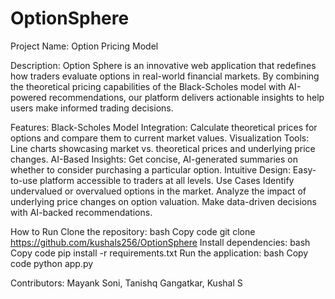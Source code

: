 # OptionSphere


Project Name: Option Pricing Model

Description: Option Sphere is an innovative web application that redefines how traders evaluate options in real-world financial markets. By combining the theoretical pricing capabilities of the Black-Scholes model with AI-powered recommendations, our platform delivers actionable insights to help users make informed trading decisions.

Features: Black-Scholes Model Integration: Calculate theoretical prices for options and compare them to current market values. Visualization Tools: Line charts showcasing market vs. theoretical prices and underlying price changes. AI-Based Insights: Get concise, AI-generated summaries on whether to consider purchasing a particular option. Intuitive Design: Easy-to-use platform accessible to traders at all levels. Use Cases Identify undervalued or overvalued options in the market. Analyze the impact of underlying price changes on option valuation. Make data-driven decisions with AI-backed recommendations.

How to Run Clone the repository: bash Copy code git clone https://github.com/kushals256/OptionSphere Install dependencies: bash Copy code pip install -r requirements.txt Run the application: bash Copy code python app.py

Contributors: Mayank Soni, Tanishq Gangatkar, Kushal S

